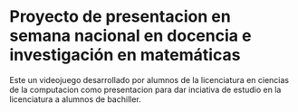 # Proyecto de presentacion en semana nacional en docencia e investigación en matemáticas

Este un videojuego desarrollado por alumnos de la licenciatura en ciencias de la computacion como presentacion para dar inciativa de estudio en la licenciatura a alumnos de bachiller.
